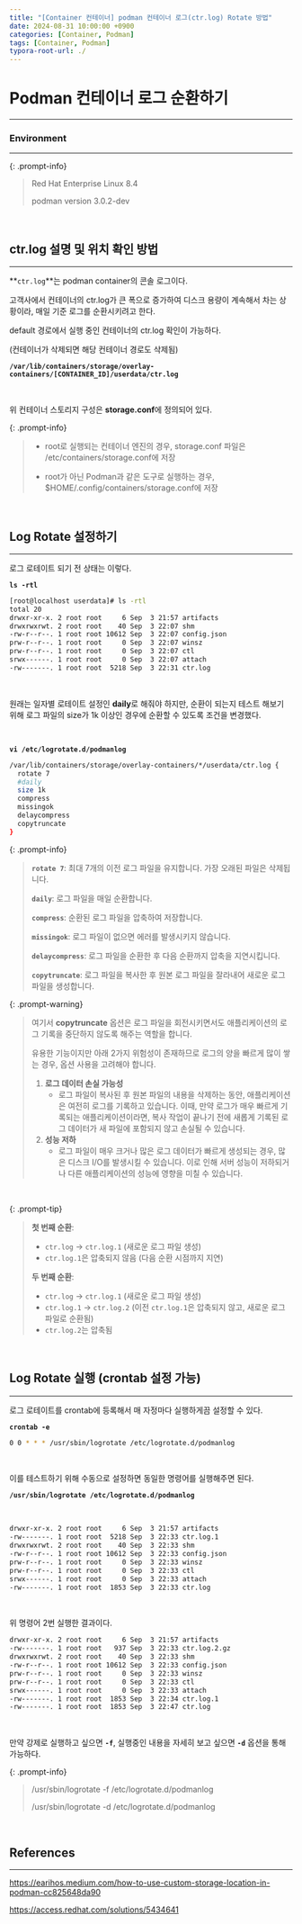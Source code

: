 ```yaml
---
title: "[Container 컨테이너] podman 컨테이너 로그(ctr.log) Rotate 방법"
date: 2024-08-31 10:00:00 +0900
categories: [Container, Podman]
tags: [Container, Podman]
typora-root-url: ./
---
```




# **Podman 컨테이너 로그 순환하기**

---

### **Environment**

---

{: .prompt-info}

> Red Hat Enterprise Linux 8.4
>
> podman version 3.0.2-dev
>



<br/>

## **ctr.log 설명 및 위치 확인 방법**

---

**`ctr.log`**는 podman container의 콘솔 로그이다.

고객사에서 컨테이너의 ctr.log가 큰 폭으로 증가하여 디스크 용량이 계속해서 차는 상황이라, 매일 기준 로그를 순환시키려고 한다.

default 경로에서 실행 중인 컨테이너의 ctr.log 확인이 가능하다. 

(컨테이너가 삭제되면 해당 컨테이너 경로도 삭제됨)

**`/var/lib/containers/storage/overlay-containers/[CONTAINER_ID]/userdata/ctr.log`**

<br/>

위 컨테이너 스토리지 구성은 **storage.conf**에 정의되어 있다.

{: .prompt-info}

> - root로 실행되는 컨테이너 엔진의 경우, storage.conf 파일은 /etc/containers/storage.conf에 저장
>
> - root가 아닌 Podman과 같은 도구로 실행하는 경우, $HOME/.config/containers/storage.conf에 저장

 

<br/>

## **Log Rotate 설정하기**

---

로그 로테이트 되기 전 상태는 이렇다.

**`ls -rtl`**

```bash
[root@localhost userdata]# ls -rtl
total 20
drwxr-xr-x. 2 root root     6 Sep  3 21:57 artifacts
drwxrwxrwt. 2 root root    40 Sep  3 22:07 shm
-rw-r--r--. 1 root root 10612 Sep  3 22:07 config.json
prw-r--r--. 1 root root     0 Sep  3 22:07 winsz
prw-r--r--. 1 root root     0 Sep  3 22:07 ctl
srwx------. 1 root root     0 Sep  3 22:07 attach
-rw-------. 1 root root  5218 Sep  3 22:31 ctr.log
```



<br/>

원래는 일자별 로테이트 설정인 **daily**로 해줘야 하지만, 순환이 되는지 테스트 해보기 위해 로그 파일의 size가 1k 이상인 경우에 순환할 수 있도록 조건을 변경했다.

<br/> 

**`vi /etc/logrotate.d/podmanlog`**

```bash
/var/lib/containers/storage/overlay-containers/*/userdata/ctr.log {
  rotate 7
  #daily
  size 1k
  compress
  missingok
  delaycompress
  copytruncate
}
```

{: .prompt-info}

> **`rotate 7`**: 최대 7개의 이전 로그 파일을 유지합니다. 가장 오래된 파일은 삭제됩니다.
>
> **`daily`**: 로그 파일을 매일 순환합니다.
>
> **`compress`**: 순환된 로그 파일을 압축하여 저장합니다.
>
> **`missingok`**: 로그 파일이 없으면 에러를 발생시키지 않습니다.
>
> **`delaycompress`**: 로그 파일을 순환한 후 다음 순환까지 압축을 지연시킵니다.
>
> **`copytruncate`**: 로그 파일을 복사한 후 원본 로그 파일을 잘라내어 새로운 로그 파일을 생성합니다.

{: .prompt-warning}

> 여기서 **copytruncate** 옵션은 로그 파일을 회전시키면서도 애플리케이션의 로그 기록을 중단하지 않도록 해주는 역할을 합니다.
>
> 유용한 기능이지만 아래 2가지 위험성이 존재하므로 로그의 양을 빠르게 많이 쌓는 경우, 옵션 사용을 고려해야 합니다.
>
> 1. **로그 데이터 손실 가능성**
>    - 로그 파일이 복사된 후 원본 파일의 내용을 삭제하는 동안, 애플리케이션은 여전히 로그를 기록하고 있습니다. 이때, 만약 로그가 매우 빠르게 기록되는 애플리케이션이라면, 복사 작업이 끝나기 전에 새롭게 기록된 로그 데이터가 새 파일에 포함되지 않고 손실될 수 있습니다.
> 2. **성능 저하**
>    - 로그 파일이 매우 크거나 많은 로그 데이터가 빠르게 생성되는 경우, 많은 디스크 I/O를 발생시킬 수 있습니다. 이로 인해 서버 성능이 저하되거나 다른 애플리케이션의 성능에 영향을 미칠 수 있습니다.





<br/>

{: .prompt-tip}

> **첫 번째 순환**:
>
> - `ctr.log` → `ctr.log.1` (새로운 로그 파일 생성)
> - `ctr.log.1`은 압축되지 않음 (다음 순환 시점까지 지연)
>
> **두 번째 순환**:
>
> - `ctr.log` → `ctr.log.1` (새로운 로그 파일 생성)
> - `ctr.log.1` → `ctr.log.2` (이전 `ctr.log.1`은 압축되지 않고, 새로운 로그 파일로 순환됨)
> - `ctr.log.2`는 압축됨

<br/>

## **Log Rotate 실행 (crontab 설정 가능)**

---

로그 로테이트를 crontab에 등록해서 매 자정마다 실행하게끔 설정할 수 있다.

**`crontab -e`**

```bash
0 0 * * * /usr/sbin/logrotate /etc/logrotate.d/podmanlog
```

<br/>

이를 테스트하기 위해 수동으로 설정하면 동일한 명령어를 실행해주면 된다.

**`/usr/sbin/logrotate /etc/logrotate.d/podmanlog`**

<br/>

```bash
drwxr-xr-x. 2 root root     6 Sep  3 21:57 artifacts
-rw-------. 1 root root  5218 Sep  3 22:33 ctr.log.1
drwxrwxrwt. 2 root root    40 Sep  3 22:33 shm
-rw-r--r--. 1 root root 10612 Sep  3 22:33 config.json
prw-r--r--. 1 root root     0 Sep  3 22:33 winsz
prw-r--r--. 1 root root     0 Sep  3 22:33 ctl
srwx------. 1 root root     0 Sep  3 22:33 attach
-rw-------. 1 root root  1853 Sep  3 22:33 ctr.log

```

<br/>

위 명령어 2번 실행한 결과이다.

```bash
drwxr-xr-x. 2 root root     6 Sep  3 21:57 artifacts
-rw-------. 1 root root   937 Sep  3 22:33 ctr.log.2.gz
drwxrwxrwt. 2 root root    40 Sep  3 22:33 shm
-rw-r--r--. 1 root root 10612 Sep  3 22:33 config.json
prw-r--r--. 1 root root     0 Sep  3 22:33 winsz
prw-r--r--. 1 root root     0 Sep  3 22:33 ctl
srwx------. 1 root root     0 Sep  3 22:33 attach
-rw-------. 1 root root  1853 Sep  3 22:34 ctr.log.1
-rw-------. 1 root root  1853 Sep  3 22:47 ctr.log
```

<br/>

만약 강제로 실행하고 싶으면 **`-f`**, 실행중인 내용을 자세히 보고 싶으면 **`-d`** 옵션을 통해 가능하다.

{: .prompt-info}

> /usr/sbin/logrotate -f /etc/logrotate.d/podmanlog
>
> /usr/sbin/logrotate -d /etc/logrotate.d/podmanlog

<br/>

## **References**

---

<https://earihos.medium.com/how-to-use-custom-storage-location-in-podman-cc825648da90>

<https://access.redhat.com/solutions/5434641>

<br/>
